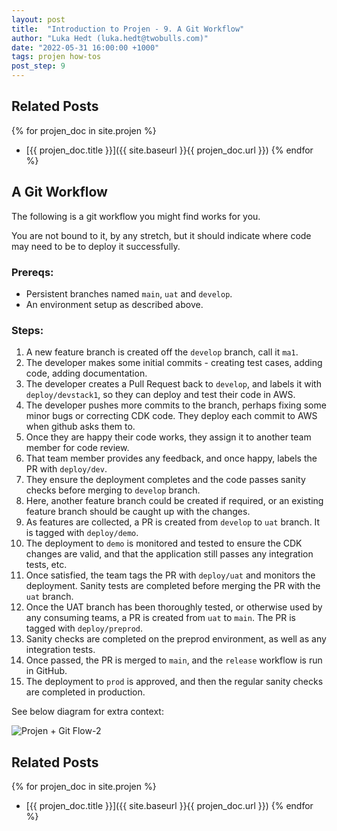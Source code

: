 ```yaml
---
layout: post
title:  "Introduction to Projen - 9. A Git Workflow"
author: "Luka Hedt (luka.hedt@twobulls.com)"
date: "2022-05-31 16:00:00 +1000"
tags: projen how-tos
post_step: 9
---
```


## Related Posts

{% for projen_doc in site.projen %}
- [{{ projen_doc.title }}]({{ site.baseurl }}{{ projen_doc.url }})
{% endfor %}

## A Git Workflow

The following is a git workflow you might find works for you.

You are not bound to it, by any stretch, but it should indicate where code may need to be to deploy it successfully.

### Prereqs:

- Persistent branches named `main`, `uat` and `develop`.
- An environment setup as described above.

### Steps:

1. A new feature branch is created off the `develop` branch, call it `ma1`.
2. The developer makes some initial commits - creating test cases, adding code, adding documentation.
3. The developer creates a Pull Request back to `develop`, and labels it with `deploy/devstack1`, so they can deploy and test their code in AWS.
4. The developer pushes more commits to the branch, perhaps fixing some minor bugs or correcting CDK code. They deploy each commit to AWS when github asks them to.
5. Once they are happy their code works, they assign it to another team member for code review.
6. That team member provides any feedback, and once happy, labels the PR with `deploy/dev`. 
7. They ensure the deployment completes and the code passes sanity checks before merging to `develop` branch. 
8. Here, another feature branch could be created if required, or an existing feature branch should be caught up with the changes.
9. As features are collected, a PR is created from `develop` to `uat` branch. It is tagged with `deploy/demo`.
10. The deployment to `demo` is monitored and tested to ensure the CDK changes are valid, and that the application still passes any integration tests, etc.
11. Once satisfied, the team tags the PR with `deploy/uat` and monitors the deployment. Sanity tests are completed before merging the PR with the `uat` branch.
12. Once the UAT branch has been thoroughly tested, or otherwise used by any consuming teams, a PR is created from `uat` to `main`. The PR is tagged with `deploy/preprod`.
13. Sanity checks are completed on the preprod environment, as well as any integration tests.
14. Once passed, the PR is merged to `main`, and the `release` workflow is run in GitHub.
15. The deployment to `prod` is approved, and then the regular sanity checks are completed in production.

See below diagram for extra context:

![Projen + Git Flow-2]({{site.baseurl}}/assets/ProjenGitFlow.png)

## Related Posts

{% for projen_doc in site.projen %}
- [{{ projen_doc.title }}]({{ site.baseurl }}{{ projen_doc.url }})
{% endfor %}
